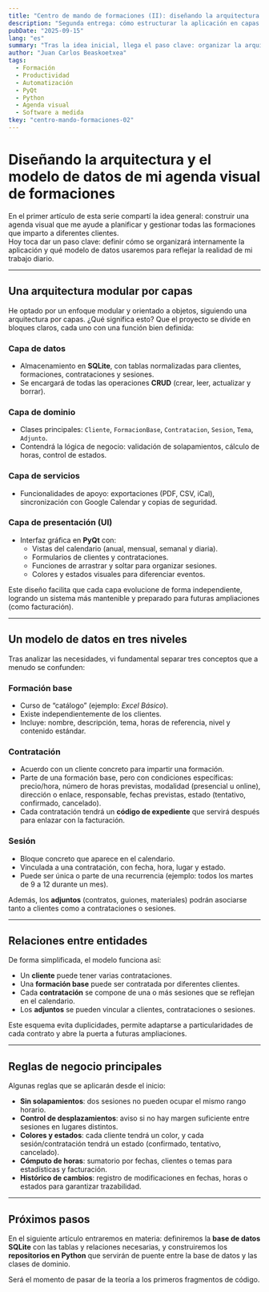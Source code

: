 ```yaml
---
title: "Centro de mando de formaciones (II): diseñando la arquitectura y el modelo de datos"
description: "Segunda entrega: cómo estructurar la aplicación en capas modulares y definir un modelo de datos que refleje la realidad de la formación."
pubDate: "2025-09-15"
lang: "es"
summary: "Tras la idea inicial, llega el paso clave: organizar la arquitectura de la agenda visual por capas (datos, dominio, servicios, interfaz) y definir un modelo de datos flexible con formaciones base, contrataciones y sesiones."
author: "Juan Carlos Beaskoetxea"
tags:
  - Formación
  - Productividad
  - Automatización
  - PyQt
  - Python
  - Agenda visual
  - Software a medida
tkey: "centro-mando-formaciones-02"
---
```


# Diseñando la arquitectura y el modelo de datos de mi agenda visual de formaciones

En el primer artículo de esta serie compartí la idea general: construir una agenda visual que me ayude a planificar y gestionar todas las formaciones que imparto a diferentes clientes.  
Hoy toca dar un paso clave: definir cómo se organizará internamente la aplicación y qué modelo de datos usaremos para reflejar la realidad de mi trabajo diario.

---

## Una arquitectura modular por capas

He optado por un enfoque modular y orientado a objetos, siguiendo una arquitectura por capas. ¿Qué significa esto? Que el proyecto se divide en bloques claros, cada uno con una función bien definida:

### Capa de datos
- Almacenamiento en **SQLite**, con tablas normalizadas para clientes, formaciones, contrataciones y sesiones.  
- Se encargará de todas las operaciones **CRUD** (crear, leer, actualizar y borrar).  

### Capa de dominio
- Clases principales: `Cliente`, `FormacionBase`, `Contratacion`, `Sesion`, `Tema`, `Adjunto`.  
- Contendrá la lógica de negocio: validación de solapamientos, cálculo de horas, control de estados.  

### Capa de servicios
- Funcionalidades de apoyo: exportaciones (PDF, CSV, iCal), sincronización con Google Calendar y copias de seguridad.  

### Capa de presentación (UI)
- Interfaz gráfica en **PyQt** con:  
  - Vistas del calendario (anual, mensual, semanal y diaria).  
  - Formularios de clientes y contrataciones.  
  - Funciones de arrastrar y soltar para organizar sesiones.  
  - Colores y estados visuales para diferenciar eventos.  

Este diseño facilita que cada capa evolucione de forma independiente, logrando un sistema más mantenible y preparado para futuras ampliaciones (como facturación).

---

## Un modelo de datos en tres niveles

Tras analizar las necesidades, vi fundamental separar tres conceptos que a menudo se confunden:

### Formación base
- Curso de “catálogo” (ejemplo: *Excel Básico*).  
- Existe independientemente de los clientes.  
- Incluye: nombre, descripción, tema, horas de referencia, nivel y contenido estándar.  

### Contratación
- Acuerdo con un cliente concreto para impartir una formación.  
- Parte de una formación base, pero con condiciones específicas: precio/hora, número de horas previstas, modalidad (presencial u online), dirección o enlace, responsable, fechas previstas, estado (tentativo, confirmado, cancelado).  
- Cada contratación tendrá un **código de expediente** que servirá después para enlazar con la facturación.  

### Sesión
- Bloque concreto que aparece en el calendario.  
- Vinculada a una contratación, con fecha, hora, lugar y estado.  
- Puede ser única o parte de una recurrencia (ejemplo: todos los martes de 9 a 12 durante un mes).  

Además, los **adjuntos** (contratos, guiones, materiales) podrán asociarse tanto a clientes como a contrataciones o sesiones.

---

## Relaciones entre entidades

De forma simplificada, el modelo funciona así:

- Un **cliente** puede tener varias contrataciones.  
- Una **formación base** puede ser contratada por diferentes clientes.  
- Cada **contratación** se compone de una o más sesiones que se reflejan en el calendario.  
- Los **adjuntos** se pueden vincular a clientes, contrataciones o sesiones.  

Este esquema evita duplicidades, permite adaptarse a particularidades de cada contrato y abre la puerta a futuras ampliaciones.

---

## Reglas de negocio principales

Algunas reglas que se aplicarán desde el inicio:

- **Sin solapamientos**: dos sesiones no pueden ocupar el mismo rango horario.  
- **Control de desplazamientos**: aviso si no hay margen suficiente entre sesiones en lugares distintos.  
- **Colores y estados**: cada cliente tendrá un color, y cada sesión/contratación tendrá un estado (confirmado, tentativo, cancelado).  
- **Cómputo de horas**: sumatorio por fechas, clientes o temas para estadísticas y facturación.  
- **Histórico de cambios**: registro de modificaciones en fechas, horas o estados para garantizar trazabilidad.  

---

## Próximos pasos

En el siguiente artículo entraremos en materia: definiremos la **base de datos SQLite** con las tablas y relaciones necesarias, y construiremos los **repositorios en Python** que servirán de puente entre la base de datos y las clases de dominio.  

Será el momento de pasar de la teoría a los primeros fragmentos de código.
